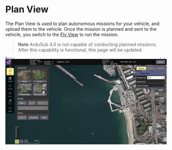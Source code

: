 # Plan View

The Plan View is used to plan autonomous missions for your vehicle, and upload them to the vehicle. Once the mission is planned and sent to the vehicle, you switch to the [Fly View]() to run the mission.

> **Note** ArduSub 4.0 is not capable of conducting planned missions. After this capability is functional, this page will be updated.

<img src="/images/reference/reference-qgc-plan.png" class="img-responsive img-center" style="max-height:600px;">


